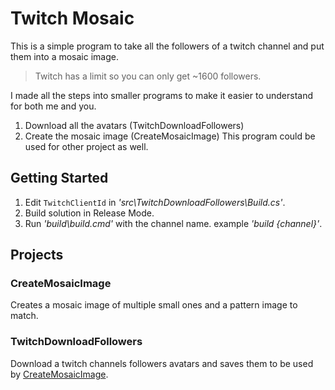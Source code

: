 # Twitch Mosaic
This is a simple program to take all the followers of a twitch channel and put them into a mosaic image.

> Twitch has a limit so you can only get ~1600 followers.

I made all the steps into smaller programs to make it easier to understand for both me and you.

1. Download all the avatars (TwitchDownloadFollowers)
2. Create the mosaic image (CreateMosaicImage)
	This program could be used for other project as well.

## Getting Started

1. Edit ```TwitchClientId``` in _'src\TwitchDownloadFollowers\Build.cs'_.
2. Build solution in Release Mode.
3. Run _'build\build.cmd'_ with the channel name. example _'build {channel}'_.

## Projects
### CreateMosaicImage
Creates a mosaic image of multiple small ones and a pattern image to match. 

### TwitchDownloadFollowers
Download a twitch channels followers avatars and saves them to be used by [CreateMosaicImage]().
